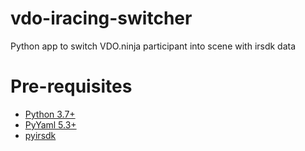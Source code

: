 # vdo-iracing-switcher
Python app to switch VDO.ninja participant into scene with irsdk data

# Pre-requisites
- [Python 3.7+](https://www.python.org/downloads/)
- [PyYaml 5.3+](http://www.lfd.uci.edu/~gohlke/pythonlibs/#pyyaml)
- [pyirsdk](https://github.com/kutu/pyirsdk/)
